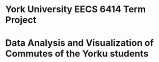 # York University EECS 6414 Term Project
# Data Analysis and Visualization of Commutes of the Yorku students
